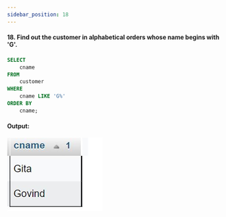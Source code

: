 ```yaml
---
sidebar_position: 18
---
```


#### 18. Find out the customer in alphabetical orders whose name begins with 'G'.

```sql
SELECT
    cname
FROM
    customer
WHERE
    cname LIKE 'G%'
ORDER BY
    cname;
```

#### Output:

![d](outputs\18.jpg)
